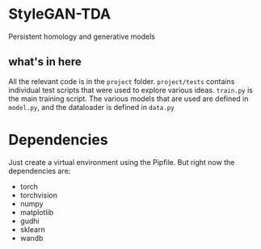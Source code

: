 # StyleGAN-TDA
Persistent homology and generative models

## what's in here
All the relevant code is in the `project` folder. `project/tests` contains individual test scripts that were used to explore various ideas. `train.py` is the main training script. The various models that are used are defined in `model.py`, and the dataloader is defined in `data.py`


# Dependencies
Just create a virtual environment using the Pipfile. But right now the dependencies are:
* torch
* torchvision
* numpy
* matplotlib
* gudhi
* sklearn
* wandb